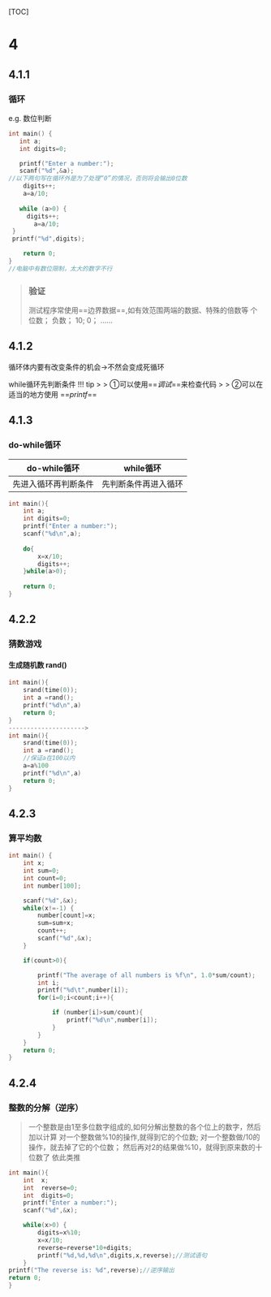 [TOC]

# 4

## 4.1.1

### 循环

e.g. 数位判断

```c
int main() {
   int a;
   int digits=0;

   printf("Enter a number:");
   scanf("%d",&a);
//以下两句写在循环外是为了处理“0”的情况，否则将会输出0位数
    digits++;
    a=a/10;
    
   while (a>0) {
     digits++;
       a=a/10;
 }
 printf("%d",digits);

    return 0;
}
//电脑中有数位限制，太大的数字不行
```



> ### 验证
>
> 测试程序常使用==边界数据==,如有效范围两端的数据、特殊的倍数等
> 个位数；
> 负数；
> 10;
> 0；
> ……



## 4.1.2

循环体内要有改变条件的机会→不然会变成死循环

while循环先判断条件
!!! tip
    >
    > ①可以使用==*调试*==来检查代码
    >
    > ②可以在适当的地方使用 ==*printf*==

## 4.1.3

### do-while循环

| do-while循环         | while循环            |
| -------------------- | -------------------- |
| 先进入循环再判断条件 | 先判断条件再进入循环 |

```c
int main(){
    int a;
    int digits=0;
    printf("Enter a number:");
    scanf("%d\n",a);
    
    do{
        x=x/10;
        digits++;
    }while(a>0);
    
    return 0;
}
```

## 4.2.2

### 猜数游戏

#### 生成随机数 rand()

```c
int main(){
    srand(time(0));
    int a =rand();
    printf("%d\n",a)
    return 0;
}
--------------------->
int main(){
    srand(time(0));
    int a =rand();
    //保证a在100以内
    a=a%100
    printf("%d\n",a)
    return 0;
}
```

## 4.2.3

### 算平均数

```c
int main() {
    int x;
    int sum=0;
    int count=0;
    int number[100];

    scanf("%d",&x);
    while(x!=-1) {
        number[count]=x;
        sum=sum+x;
        count++;
        scanf("%d",&x);
    }

    if(count>0){

        printf("The average of all numbers is %f\n", 1.0*sum/count);
        int i;
        printf("%d\t",number[i]);
        for(i=0;i<count;i++){

            if (number[i]>sum/count){
                printf("%d\n",number[i]);
            }
        }
    }
    return 0;
}
```

## 4.2.4

### 整数的分解（逆序）

> 一个整数是由1至多位数字组成的,如何分解出整数的各个位上的数字，然后加以计算
> 对一个整数做%10的操作,就得到它的个位数;
> 对一个整数做/10的操作，就去掉了它的个位数；
> 然后再对2的结果做%10，就得到原来数的十位数了
> 依此类推

```c
int main(){
    int  x;
    int  reverse=0;
    int  digits=0;
    printf("Enter a number:");
    scanf("%d",&x);

    while(x>0) {
        digits=x%10;
        x=x/10;
        reverse=reverse*10+digits;
        printf("%d,%d,%d\n",digits,x,reverse);//测试语句
    }
printf("The reverse is: %d",reverse);//逆序输出
return 0;
}
```

